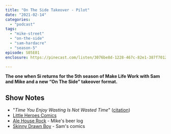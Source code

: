 ```yaml
---
title: "On The Side Takeover - Pilot"
date: "2021-02-14"
categories: 
  - "podcast"
tags: 
  - "mike-street"
  - "on-the-side"
  - "sam-hardacre"
  - "season-5"
episode: S05E01
enclosure: https://pinecast.com/listen/3076be8d-1228-467c-82e1-387f70129bd8.mp3

---
```


**The one when Si returns for the 5th season of Make Life Work with Sam and Mike and a new “On The Side” takeover format.**

## Show Notes

- "_Time You Enjoy Wasting Is Not Wasted Time_" ([citation](https://quoteinvestigator.com/2010/06/11/time-you-enjoy/))
- [Little Heroes Comics](https://www.littleheroescomics.co.uk/)
- [Ale House Rock](https://beer.mikestreety.co.uk/) - Mike's beer log
- [Skinny Drawn Boy](https://instagram.com/skinnydrawnboy?igshid=wskrvdbe0657) - Sam's comics
